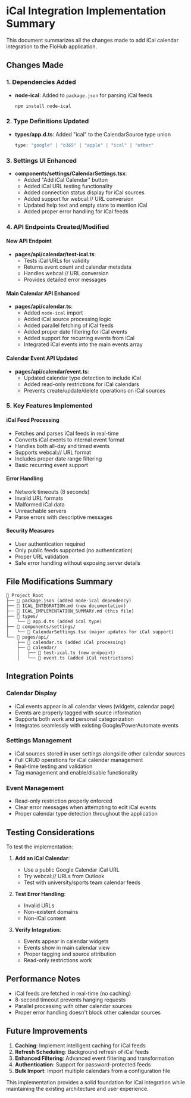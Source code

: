 # iCal Integration Implementation Summary

This document summarizes all the changes made to add iCal calendar integration to the FloHub application.

## Changes Made

### 1. Dependencies Added
- **node-ical**: Added to `package.json` for parsing iCal feeds
  ```bash
  npm install node-ical
  ```

### 2. Type Definitions Updated
- **types/app.d.ts**: Added "ical" to the CalendarSource type union
  ```typescript
  type: "google" | "o365" | "apple" | "ical" | "other"
  ```

### 3. Settings UI Enhanced
- **components/settings/CalendarSettings.tsx**: 
  - Added "Add iCal Calendar" button
  - Added iCal URL testing functionality
  - Added connection status display for iCal sources
  - Added support for webcal:// URL conversion
  - Updated help text and empty state to mention iCal
  - Added proper error handling for iCal feeds

### 4. API Endpoints Created/Modified

#### New API Endpoint
- **pages/api/calendar/test-ical.ts**: 
  - Tests iCal URLs for validity
  - Returns event count and calendar metadata
  - Handles webcal:// URL conversion
  - Provides detailed error messages

#### Main Calendar API Enhanced
- **pages/api/calendar.ts**:
  - Added `node-ical` import
  - Added iCal source processing logic
  - Added parallel fetching of iCal feeds
  - Added proper date filtering for iCal events
  - Added support for recurring events from iCal
  - Integrated iCal events into the main events array

#### Calendar Event API Updated
- **pages/api/calendar/event.ts**:
  - Updated calendar type detection to include iCal
  - Added read-only restrictions for iCal calendars
  - Prevents create/update/delete operations on iCal sources

### 5. Key Features Implemented

#### iCal Feed Processing
- Fetches and parses iCal feeds in real-time
- Converts iCal events to internal event format
- Handles both all-day and timed events
- Supports webcal:// URL format
- Includes proper date range filtering
- Basic recurring event support

#### Error Handling
- Network timeouts (8 seconds)
- Invalid URL formats
- Malformed iCal data
- Unreachable servers
- Parse errors with descriptive messages

#### Security Measures
- User authentication required
- Only public feeds supported (no authentication)
- Proper URL validation
- Safe error handling without exposing server details

## File Modifications Summary

```
📁 Project Root
├── 📄 package.json (added node-ical dependency)
├── 📄 ICAL_INTEGRATION.md (new documentation)
├── 📄 ICAL_IMPLEMENTATION_SUMMARY.md (this file)
├── 📁 types/
│   └── 📄 app.d.ts (added ical type)
├── 📁 components/settings/
│   └── 📄 CalendarSettings.tsx (major updates for iCal support)
└── 📁 pages/api/
    ├── 📄 calendar.ts (added iCal processing)
    ├── 📁 calendar/
    │   ├── 📄 test-ical.ts (new endpoint)
    │   └── 📄 event.ts (added iCal restrictions)
```

## Integration Points

### Calendar Display
- iCal events appear in all calendar views (widgets, calendar page)
- Events are properly tagged with source information
- Supports both work and personal categorization
- Integrates seamlessly with existing Google/PowerAutomate events

### Settings Management
- iCal sources stored in user settings alongside other calendar sources
- Full CRUD operations for iCal calendar management
- Real-time testing and validation
- Tag management and enable/disable functionality

### Event Management
- Read-only restriction properly enforced
- Clear error messages when attempting to edit iCal events
- Proper calendar type detection throughout the application

## Testing Considerations

To test the implementation:

1. **Add an iCal Calendar**:
   - Use a public Google Calendar iCal URL
   - Try webcal:// URLs from Outlook
   - Test with university/sports team calendar feeds

2. **Test Error Handling**:
   - Invalid URLs
   - Non-existent domains
   - Non-iCal content

3. **Verify Integration**:
   - Events appear in calendar widgets
   - Events show in main calendar view
   - Proper tagging and source attribution
   - Read-only restrictions work

## Performance Notes

- iCal feeds are fetched in real-time (no caching)
- 8-second timeout prevents hanging requests
- Parallel processing with other calendar sources
- Proper error handling doesn't block other calendar sources

## Future Improvements

1. **Caching**: Implement intelligent caching for iCal feeds
2. **Refresh Scheduling**: Background refresh of iCal feeds
3. **Enhanced Filtering**: Advanced event filtering and transformation
4. **Authentication**: Support for password-protected feeds
5. **Bulk Import**: Import multiple calendars from a configuration file

This implementation provides a solid foundation for iCal integration while maintaining the existing architecture and user experience.